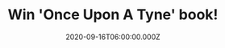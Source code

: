 ---
campaign-uuid: "c-8f3ed8bb-53c2-486d-8ef5-a77cf530dbbb"
type: "Competition"
category: "Gifts"
date: "2020-09-16T06:00:00.000Z"
end-date: "2020-11-16T23:59:00.000Z"
disable-form: false
is_promoted: true
has_entry_page: true
title: "Win 'Once Upon A Tyne' book!"
competition-description: "<p>Celebrating 30 years together, Ant & Dec look back on\
  \ three decades in the spotlight, with the full behind-the-scenes story and never-before-seen\
  \ photos of the shows that made them the nation's best loved stars.</p>\n<p>We are\
  \ giving away a copy of their book that will take you from their modest beginnings\
  \ in Byker Grove through to their \"unique\" time as pop stars and an award-laden\
  \ TV career. Click below and it could be yours.</p>\n"
hero-header: "Win 'Once Upon A Tyne' book!"
terms-confirmation: "N/A"
banner-img: "https://assets.expresslyapp.com/asset-e5a0f32b-b779-43ef-984c-a994bc4c1e74.jpg"
logo-left-href: "http://club.expressly.io"
logo-left-image: "https://assets.expresslyapp.com/asset-2f5d79cb-70e1-4727-9785-a6dbeb54c766.jpg"
logo-left-title: "Expressly club"
bg-image-hero: "https://assets.expresslyapp.com/asset-9d80d705-c9bd-4357-a895-0f9abbf5f949.jpg"
bg-image-first: "https://assets.expresslyapp.com/asset-ad758693-d671-447f-8585-8c642848c608.jpg"
section1-content: "<p>From their modest beginnings in Byker Grove through to their\
  \ \"unique\" time as pop stars and an award-laden TV career, those three decades\
  \ have flown by in the blink of an eye. They've also featured an incredible cast\
  \ of supporting characters, including their first scriptwriter (an unknown comedian\
  \ called David Walliams), Saturday night fun and games with countless Hollywood\
  \ A-listers, and celebrities they torture - sorry, work with - every year in the\
  \ jungle.</p>\n<p>Told through the lens of every TV show they've made, this is the\
  \ riotously funny journey of two ordinary lads from Newcastle who went on to achieve\
  \ extraordinary things.</p>\n<p>Click below and it could be yours.</p>\n"
entry-title: "Win 'Once Upon A Tyne' book!"
entry-content: "<p>Enter the draw to win 'Once Upon A Tyne' book by completing the\
  \ form below before 23:59 on the 16th of November 2020.</p>\n"
has-winner: false
prize-description: "'Once Upon A Tyne' book!"
special-conditions: "Multiple entries are allowed up to one every day."
country-restrictions:
- "GB"
---